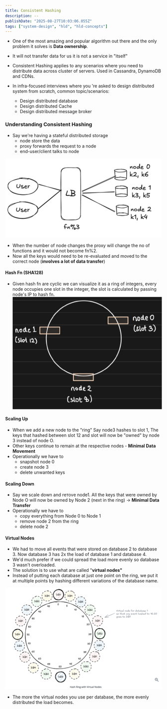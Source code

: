 ```yaml
---
title: Consistent Hashing
description: --
publishDate: "2025-08-27T10:03:06.055Z"
tags: ["system-design", "hld", "hld-concepts"]
---
```

- One of the most amazing and popular algorithm out there and the only problem it solves is **Data ownership**.
- It will not transfer data for us it is not a service in "itself"
- Consistent Hashing applies to any scenarios where you need to distribute data across cluster of servers. Used in Cassandra, DynamoDB and CDNs.

- In infra-focused interviews where you 're asked to design distributed system from scratch, common topic/scenarios:
	- Design distributed database
	- Design distributed Cache
	- Design distributed message broker

### Understanding Consistent Hashing
- Say we're having a stateful distributed storage
	- node store the data
	- proxy forwards the request to a node
	- end-user/client talks to node

![](img/consistent-hashing/Screenshot%202025-08-27%20at%203.17.56%20PM.png)

- When the number of node changes the proxy will change the no of functions and it would not become fn%2.
- Now all the keys would need to be re-evaluated and moved to the correct node (**involves a lot of data transfer**)

#### Hash Fn (SHA128)
- Given hash fn are cyclic we can visualize it as a ring of integers, every node occupies one slot in the integer, the slot is calculated by passing node's IP to hash fn.
![](img/consistent-hashing/Pasted%20image%2020250827152457.png)

#### Scaling Up
- When we add a new node to the "ring" Say node3 hashes to slot 1, The keys that hashed between slot 12 and slot will now be "owned" by node 3 instead of node O.
- Other keys continue to remain at the respective nodes - **Minimal Data Movement**
- Operationally we have to 
	- snapshot node 0
	- create node 3
	- delete unwanted keys
#### Scaling Down
-  Say we scale down and rетоvе node1. All the keys that were owned by Node O will now be owned by Node 2 (next in the ring) -> **Minimal Data Transfer**
- Operationally we have to 
	- copy everything from Node 0 to Node 1
	- remove node 2 from the ring
	- delete node 2

#### Virtual Nodes
- We had to move all events that were stored on database 2 to database 3. Now database 3 has 2x the load of database 1 and database 4.
- We'd much prefer if we could spread the load more evenly so database 3 wasn't overloaded.
- The solution is to use what are called "**virtual nodes"**
- Instead of putting each database at just one point on the ring, we put it at multiple points by hashing different variations of the database name.

![](img/consistent-hashing/Pasted%20image%2020250827153037.png)

- The more the virtual nodes you use per database, the more evenly distributed the load becomes.